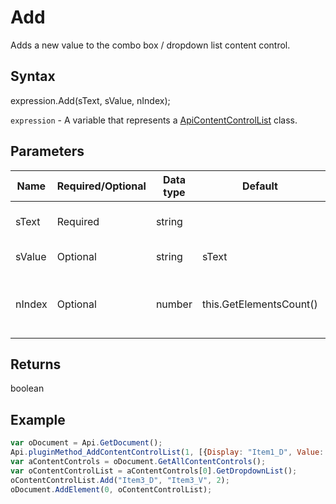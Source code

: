 # Add

Adds a new value to the combo box / dropdown list content control.

## Syntax

expression.Add(sText, sValue, nIndex);

`expression` - A variable that represents a [ApiContentControlList](../ApiContentControlList.md) class.

## Parameters

| **Name** | **Required/Optional** | **Data type** | **Default** | **Description** |
| ------------- | ------------- | ------------- | ------------- | ------------- |
| sText | Required | string |  | The display text for the list item. |
| sValue | Optional | string | sText | The list item value. |
| nIndex | Optional | number | this.GetElementsCount() | A position where a new value will be added. |

## Returns

boolean

## Example



```javascript
var oDocument = Api.GetDocument();
Api.pluginMethod_AddContentControlList(1, [{Display: "Item1_D", Value: "Item1_V"}, {Display: "Item2_D", Value: "Item2_V"}], {"Id": 100, "Tag": "CC_Tag", "Lock": 3});
var aContentControls = oDocument.GetAllContentControls();
var oContentControlList = aContentControls[0].GetDropdownList();
oContentControlList.Add("Item3_D", "Item3_V", 2);
oDocument.AddElement(0, oContentControlList);
```
